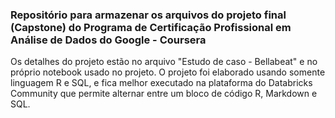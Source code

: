 ### Repositório para armazenar os arquivos do projeto final (Capstone) do Programa de Certificação Profissional em Análise de Dados do Google - Coursera

Os detalhes do projeto estão no arquivo "Estudo de caso - Bellabeat" e no próprio notebook usado no projeto.
O projeto foi elaborado usando somente linguagem R e SQL, e fica melhor executado na plataforma do Databricks Community que permite alternar entre um bloco de código R, Markdown e SQL.
